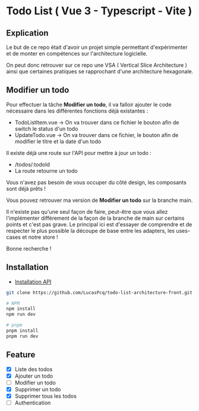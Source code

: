 # Todo List ( Vue 3 - Typescript - Vite )

## Explication

Le but de ce repo était d'avoir un projet simple permettant d'expérimenter et de monter en compétences sur l'architecture logicielle.

On peut donc retrouver sur ce repo une VSA ( Vertical Slice Architecture ) ainsi que certaines pratiques se rapprochant d'une architecture hexagonale.

## Modifier un todo

Pour effectuer la tâche **Modifier un todo**, il va falloir ajouter le code nécessaire dans les différentes fonctions déjà existantes :

- TodoListItem.vue -> On va trouver dans ce fichier le bouton afin de switch le status d'un todo
- UpdateTodo.vue -> On va trouver dans ce fichier, le bouton afin de modifier le titre et la date d'un todo

Il existe déjà une route sur l'API pour mettre à jour un todo :

- /todos/:todoId
- La route retourne un todo

Vous n'avez pas besoin de vous occuper du côté design, les composants sont déjà prêts !

Vous pouvez retrouver ma version de **Modifier un todo** sur la branche main.

Il n'existe pas qu'une seul façon de faire, peut-être que vous allez l'implémenter différement de la façon de la branche de main sur certains points et c'est pas grave. Le principal ici est d'essayer de comprendre et de respecter le plus possible la découpe de base entre les adapters, les uses-cases et notre store !

Bonne recherche !

## Installation

- [Installation API](https://github.com/LucasPcq/todo-list-architecture-back.git)

```bash
git clone https://github.com/LucasPcq/todo-list-architecture-front.git
```

```bash
# NPM
npm install
npm run dev

# pnpm
pnpm install
pnpm run dev
```

## Feature

- [x] Liste des todos
- [x] Ajouter un todo
- [ ] Modifier un todo
- [x] Supprimer un todo
- [x] Supprimer tous les todos
- [ ] Authentication
